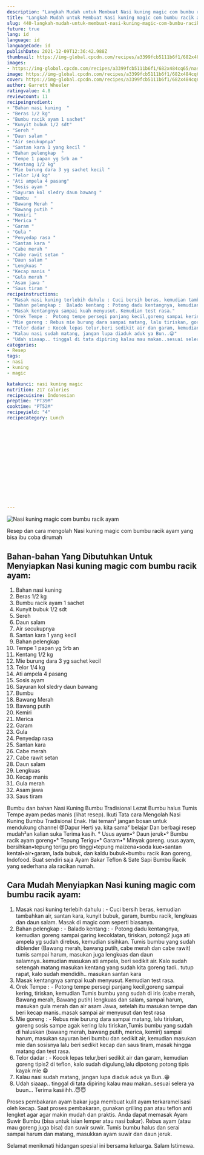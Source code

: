 ```yaml
---
description: "Langkah Mudah untuk Membuat Nasi kuning magic com bumbu racik ayam, Enak Banget"
title: "Langkah Mudah untuk Membuat Nasi kuning magic com bumbu racik ayam, Enak Banget"
slug: 440-langkah-mudah-untuk-membuat-nasi-kuning-magic-com-bumbu-racik-ayam-enak-banget
future: true
lang: id
language: id
languageCode: id
publishDate: 2021-12-09T12:36:42.988Z 
thumbnail: https://img-global.cpcdn.com/recipes/a3399fcb5111b6f1/682x484cq65/nasi-kuning-magic-com-bumbu-racik-ayam-foto-resep-utama.png
images:
- https://img-global.cpcdn.com/recipes/a3399fcb5111b6f1/682x484cq65/nasi-kuning-magic-com-bumbu-racik-ayam-foto-resep-utama.png
image: https://img-global.cpcdn.com/recipes/a3399fcb5111b6f1/682x484cq65/nasi-kuning-magic-com-bumbu-racik-ayam-foto-resep-utama.png
cover: https://img-global.cpcdn.com/recipes/a3399fcb5111b6f1/682x484cq65/nasi-kuning-magic-com-bumbu-racik-ayam-foto-resep-utama.png
author: Garrett Wheeler
ratingvalue: 4.8
reviewcount: 11
recipeingredient:
- "Bahan nasi kuning  "
- "Beras 1/2 kg"
- "Bumbu racik ayam 1 sachet"
- "Kunyit bubuk 1/2 sdt"
- "Sereh "
- "Daun salam "
- "Air secukupnya"
- "Santan kara 1 yang kecil "
- "Bahan pelengkap  "
- "Tempe 1 papan yg 5rb an "
- "Kentang 1/2 kg"
- "Mie burung dara 3 yg sachet kecil "
- "Telor 1/4 kg"
- "Ati ampela 4 pasang"
- "Sosis ayam "
- "Sayuran kol sledry daun bawang "
- "Bumbu  "
- "Bawang Merah "
- "Bawang putih "
- "Kemiri "
- "Merica "
- "Garam "
- "Gula "
- "Penyedap rasa "
- "Santan kara "
- "Cabe merah "
- "Cabe rawit setan "
- "Daun salam "
- "Lengkuas "
- "Kecap manis "
- "Gula merah "
- "Asam jawa "
- "Saus tiram "
recipeinstructions:
- "Masak nasi kuning terlebih dahulu : Cuci bersih beras, kemudian tambahkan air, santan kara, kunyit bubuk, garam, bumbu racik, lengkuas dan daun salam. Masak di magic com seperti biasanya."
- "Bahan pelengkap :  Balado kentang : Potong dadu kentangnya, kemudian goreng sampai garing kecoklatan, tiriskan, potong2 juga ati ampela yg sudah direbus, kemudian sisihkan. Tumis bumbu yang sudah diblender (Bawang merah, bawang putih, cabe merah dan cabe rawit) tumis sampai harum, masukan juga lengkuas dan daun salamnya..kemudian masukan ati ampela, beri sedikit air. Kalo sudah setengah matang masukan kentang yang sudah kita goreng tadi.. tutup rapat, kalo sudah mendidih.. masukan santan kara"
- "Masak kentangnya sampai kuah menyusut. Kemudian test rasa."
- "Orek Tempe :  Potong tempe persegi panjang kecil,goreng sampai kering, tiriskan, kemudian Tumis bumbu yang sudah di iris (cabe merah, Bawang merah, Bawang putih) lengkuas dan salam, sampai harum, masukan gula merah dan air asam Jawa, setelah itu masukan tempe dan beri kecap manis..masak sampai air menyusut dan test rasa"
- "Mie goreng : Rebus mie burung dara sampai matang, lalu tiriskan, goreng sosis sampe agak kering lalu tiriskan,Tumis bumbu yang sudah di haluskan (bawang merah, bawang putih, merica, kemiri) sampai harum, masukan sayuran beri bumbu dan sedikit air, kemudian masukan mie dan sosisnya lalu beri sedikit kecap dan saus tiram, masak hingga matang dan test rasa."
- "Telor dadar : Kocok lepas telur,beri sedikit air dan garam, kemudian goreng tipis2 di teflon, kalo sudah digulung,lalu dipotong potong tipis kayak mie 😁"
- "Kalau nasi sudah matang, jangan lupa diaduk aduk ya Bun..😁"
- "Udah siaaap.. tinggal di tata dipiring kalau mau makan..sesuai selera ya buun... Terima kasiiihh..😇😇"
categories:
- Resep
tags:
- nasi
- kuning
- magic

katakunci: nasi kuning magic 
nutrition: 217 calories
recipecuisine: Indonesian
preptime: "PT39M"
cooktime: "PT52M"
recipeyield: "4"
recipecategory: Lunch


     
    
    
    
    
    
    
    
    
    
    
      
    
---
```



![Nasi kuning magic com bumbu racik ayam](https://img-global.cpcdn.com/recipes/a3399fcb5111b6f1/682x484cq65/nasi-kuning-magic-com-bumbu-racik-ayam-foto-resep-utama.png)

Resep dan cara mengolah  Nasi kuning magic com bumbu racik ayam yang bisa ibu coba dirumah

<!--inarticleads1-->

## Bahan-bahan Yang Dibutuhkan Untuk Menyiapkan Nasi kuning magic com bumbu racik ayam:

1. Bahan nasi kuning  
1. Beras 1/2 kg
1. Bumbu racik ayam 1 sachet
1. Kunyit bubuk 1/2 sdt
1. Sereh 
1. Daun salam 
1. Air secukupnya
1. Santan kara 1 yang kecil 
1. Bahan pelengkap  
1. Tempe 1 papan yg 5rb an 
1. Kentang 1/2 kg
1. Mie burung dara 3 yg sachet kecil 
1. Telor 1/4 kg
1. Ati ampela 4 pasang
1. Sosis ayam 
1. Sayuran kol sledry daun bawang 
1. Bumbu  
1. Bawang Merah 
1. Bawang putih 
1. Kemiri 
1. Merica 
1. Garam 
1. Gula 
1. Penyedap rasa 
1. Santan kara 
1. Cabe merah 
1. Cabe rawit setan 
1. Daun salam 
1. Lengkuas 
1. Kecap manis 
1. Gula merah 
1. Asam jawa 
1. Saus tiram 

Bumbu dan bahan Nasi Kuning Bumbu Tradisional Lezat Bumbu halus Tumis Tempe ayam pedas manis (lihat resep). Ikuti Tata cara Mengolah Nasi Kuning Bumbu Tradisional Enak. Hai teman² jangan bosan untuk mendukung channel @Dapur Herti ya. kita sama² belajar Dan berbagi resep mudah²an kalian suka Terima kasih. ° Usus ayam•° Daun jeruk•° Bumbu racik ayam goreng•° Tepung Terigu•° Garam•° Minyak goreng. usus ayam, bersihkan•tepung terigu pro tinggi•tepung maizena•soda kue•santan kental•air•garam, lada bubuk, dan kaldu bubuk•bumbu racik ikan goreng, Indofood. Buat sendiri saja Ayam Bakar Teflon &amp; Sate Sapi Bumbu Racik yang sederhana ala racikan rumah. 

<!--inarticleads2-->

## Cara Mudah Menyiapkan Nasi kuning magic com bumbu racik ayam:

1. Masak nasi kuning terlebih dahulu : - Cuci bersih beras, kemudian tambahkan air, santan kara, kunyit bubuk, garam, bumbu racik, lengkuas dan daun salam. Masak di magic com seperti biasanya.
1. Bahan pelengkap : -  Balado kentang : - Potong dadu kentangnya, kemudian goreng sampai garing kecoklatan, tiriskan, potong2 juga ati ampela yg sudah direbus, kemudian sisihkan. Tumis bumbu yang sudah diblender (Bawang merah, bawang putih, cabe merah dan cabe rawit) tumis sampai harum, masukan juga lengkuas dan daun salamnya..kemudian masukan ati ampela, beri sedikit air. Kalo sudah setengah matang masukan kentang yang sudah kita goreng tadi.. tutup rapat, kalo sudah mendidih.. masukan santan kara
1. Masak kentangnya sampai kuah menyusut. Kemudian test rasa.
1. Orek Tempe : -  Potong tempe persegi panjang kecil,goreng sampai kering, tiriskan, kemudian Tumis bumbu yang sudah di iris (cabe merah, Bawang merah, Bawang putih) lengkuas dan salam, sampai harum, masukan gula merah dan air asam Jawa, setelah itu masukan tempe dan beri kecap manis..masak sampai air menyusut dan test rasa
1. Mie goreng : - Rebus mie burung dara sampai matang, lalu tiriskan, goreng sosis sampe agak kering lalu tiriskan,Tumis bumbu yang sudah di haluskan (bawang merah, bawang putih, merica, kemiri) sampai harum, masukan sayuran beri bumbu dan sedikit air, kemudian masukan mie dan sosisnya lalu beri sedikit kecap dan saus tiram, masak hingga matang dan test rasa.
1. Telor dadar : - Kocok lepas telur,beri sedikit air dan garam, kemudian goreng tipis2 di teflon, kalo sudah digulung,lalu dipotong potong tipis kayak mie 😁
1. Kalau nasi sudah matang, jangan lupa diaduk aduk ya Bun..😁
1. Udah siaaap.. tinggal di tata dipiring kalau mau makan..sesuai selera ya buun... Terima kasiiihh..😇😇


Proses pembakaran ayam bakar juga membuat kulit ayam terkaramelisasi oleh kecap. Saat proses pembakaran, gunakan grilling pan atau teflon anti lengket agar agar makin mudah dan praktis. Anda dapat memasak Ayam Suwir Bumbu (bisa untuk isian lemper atau nasi bakar). Rebus ayam (atau mau goreng juga bisa) dan suwir suwir. Tumis bumbu halus dan serai sampai harum dan matang, masukkan ayam suwir dan daun jeruk. 

Selamat menikmati hidangan spesial ini bersama keluarga. Salam Istimewa.
